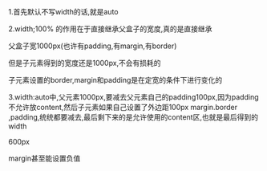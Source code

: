 1.首先默认不写width的话,就是auto

2.width;100% 的作用在于直接继承父盒子的宽度,真的是直接继承



父盒子宽1000px(也许有padding,有margin,有border)

但是子元素得到的宽度还是1000px,不会有损耗的

子元素设置的border,margin和padding是在定宽的条件下进行变化的



3.width:auto中,父元素1000px,要减去父元素自己的padding100px,因为padding不允许放content,然后子元素如果自己设置了外边距100px margin.border ,padding,统统都要减去,最后剩下来的是允许使用的content区,也就是最后得到的width

600px



margin甚至能设置负值

